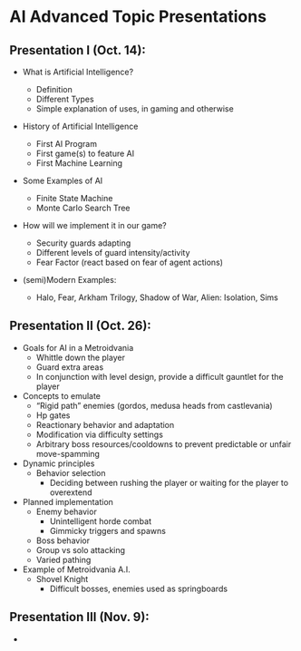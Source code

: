 ﻿# AI Advanced Topic Presentations

## Presentation I (Oct. 14):
* What is Artificial Intelligence?
    - Definition
    - Different Types
    - Simple explanation of uses, in gaming and otherwise

* History of Artificial Intelligence
    - First AI Program
    - First game(s) to feature AI
    - First Machine Learning

* Some Examples of AI
    - Finite State Machine
    - Monte Carlo Search Tree
    
* How will we implement it in our game?
    - Security guards adapting
    - Different levels of guard intensity/activity
    - Fear Factor (react based on fear of agent actions)
    
* (semi)Modern Examples:
    - Halo, Fear, Arkham Trilogy, Shadow of War, Alien: Isolation, Sims

## Presentation II (Oct. 26):
* Goals for AI in a Metroidvania
    - Whittle down the player
    - Guard extra areas
    - In conjunction with level design, provide a difficult gauntlet for the player
* Concepts to emulate
    - “Rigid path” enemies (gordos, medusa heads from castlevania)
    - Hp gates
    - Reactionary behavior and adaptation
    - Modification via difficulty settings 
    - Arbitrary boss resources/cooldowns to prevent predictable or unfair move-spamming
* Dynamic principles
    - Behavior selection
        - Deciding between rushing the player or waiting for the player to overextend
* Planned implementation
    - Enemy behavior
        - Unintelligent horde combat
        - Gimmicky triggers and spawns
    - Boss behavior
    - Group vs solo attacking
    - Varied pathing
* Example of Metroidvania A.I.
    - Shovel Knight
        - Difficult bosses, enemies used as springboards

	

## Presentation III (Nov. 9):
* 



